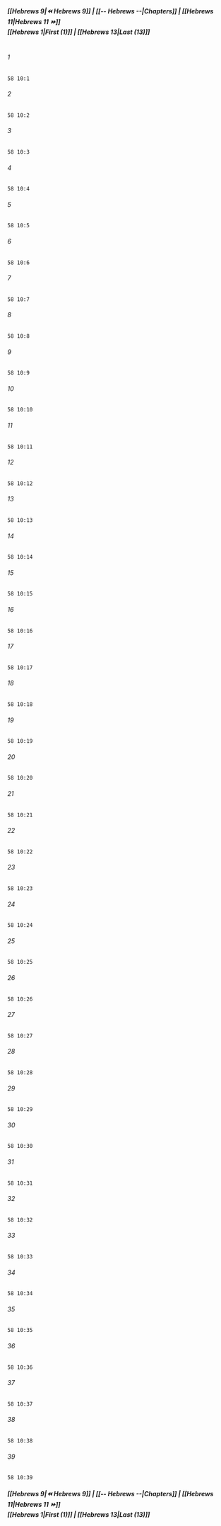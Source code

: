 
##### **[[Hebrews 9|⏪ Hebrews 9]] | [[-- Hebrews --|Chapters]] | [[Hebrews 11|Hebrews 11 ⏩]]**<br>**[[Hebrews 1|First (1)]] | [[Hebrews 13|Last (13)]]**<br><br>

###### 1
``` verse
58 10:1
```
###### 2
``` verse
58 10:2
```
###### 3
``` verse
58 10:3
```
###### 4
``` verse
58 10:4
```
###### 5
``` verse
58 10:5
```
###### 6
``` verse
58 10:6
```
###### 7
``` verse
58 10:7
```
###### 8
``` verse
58 10:8
```
###### 9
``` verse
58 10:9
```
###### 10
``` verse
58 10:10
```
###### 11
``` verse
58 10:11
```
###### 12
``` verse
58 10:12
```
###### 13
``` verse
58 10:13
```
###### 14
``` verse
58 10:14
```
###### 15
``` verse
58 10:15
```
###### 16
``` verse
58 10:16
```
###### 17
``` verse
58 10:17
```
###### 18
``` verse
58 10:18
```
###### 19
``` verse
58 10:19
```
###### 20
``` verse
58 10:20
```
###### 21
``` verse
58 10:21
```
###### 22
``` verse
58 10:22
```
###### 23
``` verse
58 10:23
```
###### 24
``` verse
58 10:24
```
###### 25
``` verse
58 10:25
```
###### 26
``` verse
58 10:26
```
###### 27
``` verse
58 10:27
```
###### 28
``` verse
58 10:28
```
###### 29
``` verse
58 10:29
```
###### 30
``` verse
58 10:30
```
###### 31
``` verse
58 10:31
```
###### 32
``` verse
58 10:32
```
###### 33
``` verse
58 10:33
```
###### 34
``` verse
58 10:34
```
###### 35
``` verse
58 10:35
```
###### 36
``` verse
58 10:36
```
###### 37
``` verse
58 10:37
```
###### 38
``` verse
58 10:38
```
###### 39
``` verse
58 10:39
```

##### **[[Hebrews 9|⏪ Hebrews 9]] | [[-- Hebrews --|Chapters]] | [[Hebrews 11|Hebrews 11 ⏩]]**<br>**[[Hebrews 1|First (1)]] | [[Hebrews 13|Last (13)]]**
